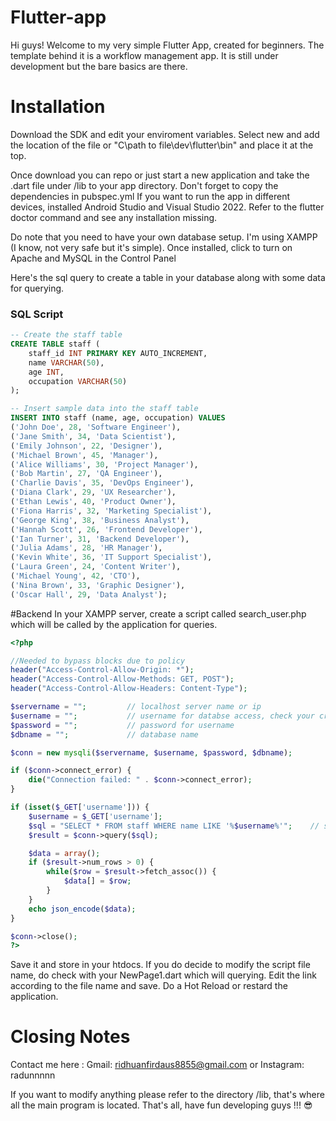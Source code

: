 # Flutter-app

Hi guys! Welcome to my very simple Flutter App, created for beginners. The template behind it is a workflow management app. 
It is still under development but the bare basics are there. 

# Installation

Download the SDK and edit your enviroment variables.
Select new and add the location of the file or "C\path to file\dev\flutter\bin" and place it at the top. 

Once download you can repo or just start a new application and take the .dart file under /lib to your app directory. Don't forget to copy the dependencies in pubspec.yml
If you want to run the app in different devices, installed Android Studio and Visual Studio 2022. Refer to the flutter doctor command and see any installation missing.

Do note that you need to have your own database setup. I'm using XAMPP (I know, not very safe but it's simple). 
Once installed, click to turn on Apache and MySQL in the Control Panel

Here's the sql query to create a table in your database along with some data for querying.

### SQL Script

```sql
-- Create the staff table
CREATE TABLE staff (
    staff_id INT PRIMARY KEY AUTO_INCREMENT,
    name VARCHAR(50),
    age INT,
    occupation VARCHAR(50)
);

-- Insert sample data into the staff table
INSERT INTO staff (name, age, occupation) VALUES
('John Doe', 28, 'Software Engineer'),
('Jane Smith', 34, 'Data Scientist'),
('Emily Johnson', 22, 'Designer'),
('Michael Brown', 45, 'Manager'),
('Alice Williams', 30, 'Project Manager'),
('Bob Martin', 27, 'QA Engineer'),
('Charlie Davis', 35, 'DevOps Engineer'),
('Diana Clark', 29, 'UX Researcher'),
('Ethan Lewis', 40, 'Product Owner'),
('Fiona Harris', 32, 'Marketing Specialist'),
('George King', 38, 'Business Analyst'),
('Hannah Scott', 26, 'Frontend Developer'),
('Ian Turner', 31, 'Backend Developer'),
('Julia Adams', 28, 'HR Manager'),
('Kevin White', 36, 'IT Support Specialist'),
('Laura Green', 24, 'Content Writer'),
('Michael Young', 42, 'CTO'),
('Nina Brown', 33, 'Graphic Designer'),
('Oscar Hall', 29, 'Data Analyst');

```

#Backend 
In your XAMPP server, create a script called search_user.php which will be called by the application for queries.

```php
<?php

//Needed to bypass blocks due to policy
header("Access-Control-Allow-Origin: *");
header("Access-Control-Allow-Methods: GET, POST");
header("Access-Control-Allow-Headers: Content-Type");

$servername = "";         // localhost server name or ip
$username = "";           // username for databse access, check your credentials
$password = "";           // password for username
$dbname = "";             // database name

$conn = new mysqli($servername, $username, $password, $dbname);

if ($conn->connect_error) {
    die("Connection failed: " . $conn->connect_error);
}

if (isset($_GET['username'])) {
    $username = $_GET['username'];
    $sql = "SELECT * FROM staff WHERE name LIKE '%$username%'";    // staff is table name, can be changed up to you
    $result = $conn->query($sql);

    $data = array();
    if ($result->num_rows > 0) {
        while($row = $result->fetch_assoc()) {
            $data[] = $row;
        }
    }
    echo json_encode($data);
}

$conn->close();
?>

```

Save it and store in your htdocs. If you do decide to modify the script file name, do check with your NewPage1.dart which will querying.
Edit the link according to the file name and save. Do a Hot Reload or restard the application.

# Closing Notes

Contact me here :
Gmail: ridhuanfirdaus8855@gmail.com
or 
Instagram: radunnnnn

If you want to modify anything please refer to the directory /lib, that's where all the main program is located.
That's all, have fun developing guys !!! :sunglasses:





